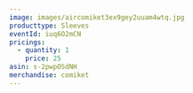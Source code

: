 ```yaml
---
image: images/aircomiket3ex9gey2uuam4wtq.jpg
producttype: Sleeves
eventId: iuq6O2mCN
pricings:
  - quantity: 1
    price: 25
asin: s-2pwpOSdNH
merchandise: comiket
---
```

